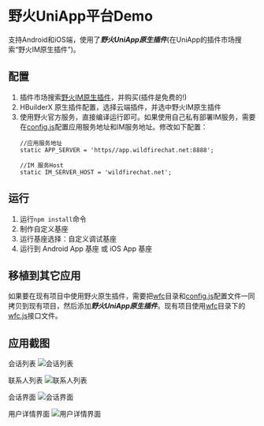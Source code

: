 # 野火UniApp平台Demo
支持Android和iOS端，使用了***野火UniApp原生插件***(在UniApp的插件市场搜索“野火IM原生插件”)。

## 配置
1. 插件市场搜索[野火IM原生插件](https://ext.dcloud.net.cn/plugin?id=7895)，并购买(插件是免费的!)
2. HBuilderX 原生插件配置，选择云端插件，并选中野火IM原生插件
3. 使用野火官方服务，直接编译运行即可。如果使用自己私有部署IM服务，需要在[config.js](./config.js)配置应用服务地址和IM服务地址。修改如下配置：
    ```
    //应用服务地址
    static APP_SERVER = 'https//app.wildfirechat.net:8888';

    //IM 服务Host
    static IM_SERVER_HOST = 'wildfirechat.net';
    ```

## 运行
1. 运行```npm install```命令
2. 制作自定义基座
3. 运行基座选择：自定义调试基座
4. 运行到 Android App 基座 或 iOS App 基座

## 移植到其它应用
如果要在现有项目中使用野火原生插件，需要把[wfc](./wfc)目录和[config.js](./config.js)配置文件一同拷贝到现有项目，然后添加***野火UniApp原生插件***。现有项目使用[wfc](./wfc)目录下的[wfc.js](./wfc/client/wfc.js)接口文件。

## 应用截图
会话列表
![会话列表](./screenshots/uniapp_conversation_list.jpeg)

联系人列表
![联系人列表](./screenshots/uniapp_contact_tab.jpeg)

会话界面
![会话界面](./screenshots/uniapp_conversation.jpeg)

用户详情界面
![用户详情界面](./screenshots/uniapp_user_profile.jpeg)
